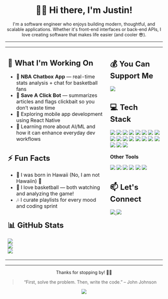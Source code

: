 <!-- HEADER (Full Width) -->
<h1 align="center">👋🏽 Hi there, I'm Justin!</h1>

<p align="center">
I'm a software engineer who enjoys building modern, thoughtful, and scalable applications. Whether it's front-end interfaces or back-end APIs, I love creating software that makes life easier (and cooler 😎).
</p>

---

<!-- TWO COLUMN LAYOUT -->
<table>
  <tr>
    <!-- LEFT COLUMN -->
    <td width="65%" valign="top">

<!-- 🚀 What I'm Working On -->
<h2>🚀 What I'm Working On</h2>

- 🏀 <strong>NBA Chatbox App</strong> — real-time stats analysis + chat for basketball fans  
- 📰 <strong>Save A Click Bot</strong> — summarizes articles and flags clickbait so you don’t waste time  
- 📱 Exploring mobile app development using React Native  
- 🧠 Learning more about AI/ML and how it can enhance everyday dev workflows  

<!-- ⚡ Fun Facts -->
<h2>⚡ Fun Facts</h2>

- 🌴 I was born in Hawaii (No, I am not Hawaiin) 🌺  
- 🏀 I love basketball — both watching and analyzing the game!  
- 🎶 I curate playlists for every mood and coding sprint  

<!-- 📊 GitHub Stats -->
<h2>📊 GitHub Stats</h2>

<img src="https://github-readme-stats.vercel.app/api?username=jmorg-9&theme=codeSTACKr&hide_border=false&include_all_commits=false&count_private=true" /><br/>
<img src="https://nirzak-streak-stats.vercel.app/?user=jmorg-9&theme=codeSTACKr&hide_border=false" /><br/>
<img src="https://github-readme-stats.vercel.app/api/top-langs/?username=jmorg-9&theme=codeSTACKr&hide_border=false&include_all_commits=false&count_private=true&layout=compact" />

</td>

<!-- RIGHT COLUMN -->
<td width="35%" valign="top">

<!-- 💰 Donate -->
<h2>💰 You Can Support Me</h2>

<a href="https://buymeacoffee.com/jmorg">
  <img src="https://img.shields.io/badge/Buy%20Me%20a%20Coffee-ffdd00?style=for-the-badge&logo=buy-me-a-coffee&logoColor=black" />
</a>

<!-- 💻 Tech Stack -->
<h2>💻 Tech Stack</h2>

<p>
  <img src="https://img.shields.io/badge/.NET-5C2D91?style=for-the-badge&logo=.net&logoColor=white" />
  <img src="https://img.shields.io/badge/c%23-%23239120.svg?style=for-the-badge&logo=csharp&logoColor=white" />
  <img src="https://img.shields.io/badge/javascript-%23323330.svg?style=for-the-badge&logo=javascript&logoColor=%23F7DF1E" />
  <img src="https://img.shields.io/badge/typescript-%23007ACC.svg?style=for-the-badge&logo=typescript&logoColor=white" />
  <img src="https://img.shields.io/badge/react-%2320232a.svg?style=for-the-badge&logo=react&logoColor=%2361DAFB" />
  <img src="https://img.shields.io/badge/jquery-%230769AD.svg?style=for-the-badge&logo=jquery&logoColor=white" />
  <img src="https://img.shields.io/badge/AWS-%23FF9900.svg?style=for-the-badge&logo=amazon-aws&logoColor=white" />
  <img src="https://img.shields.io/badge/azure-%230072C6.svg?style=for-the-badge&logo=microsoftazure&logoColor=white" />
  <img src="https://img.shields.io/badge/Microsoft%20SQL%20Server-CC2927?style=for-the-badge&logo=microsoft%20sql%20server&logoColor=white" />
  <img src="https://img.shields.io/badge/postgres-%23316192.svg?style=for-the-badge&logo=postgresql&logoColor=white" />
  <img src="https://img.shields.io/badge/SonarQube-black?style=for-the-badge&logo=sonarqube&logoColor=4E9BCD" />
  <img src="https://img.shields.io/badge/-Swagger-%23Clojure?style=for-the-badge&logo=swagger&logoColor=white" />
  <img src="https://img.shields.io/badge/datadog-%23632CA6.svg?style=for-the-badge&logo=datadog&logoColor=white" />
  <img src="https://img.shields.io/badge/netlify-%23000000.svg?style=for-the-badge&logo=netlify&logoColor=#00C7B7" />
  <img src="https://img.shields.io/badge/fastify-%23000000.svg?style=for-the-badge&logo=fastify&logoColor=white" />
  <img src="https://img.shields.io/badge/JWT-black?style=for-the-badge&logo=JSON%20web%20tokens" />
  <img src="https://img.shields.io/badge/NPM-%23CB3837.svg?style=for-the-badge&logo=npm&logoColor=white" />
  <img src="https://img.shields.io/badge/node.js-6DA55F?style=for-the-badge&logo=node.js&logoColor=white" />
  <img src="https://img.shields.io/badge/vite-%23646CFF.svg?style=for-the-badge&logo=vite&logoColor=white" />
</p>

<p><strong>Other Tools</strong></p>

<p>
  <img src="https://img.shields.io/badge/RESTful%20APIs-FF6F61?style=flat&logo=api&logoColor=white" />
  <img src="https://img.shields.io/badge/GitHub-181717?style=flat&logo=github&logoColor=white" />
  <img src="https://img.shields.io/badge/VS%20Code-007ACC?style=flat&logo=visual-studio-code&logoColor=white" />
  <img src="https://img.shields.io/badge/Notion-000000?style=flat&logo=notion&logoColor=white" />
  <img src="https://img.shields.io/badge/Adobe%20Lightroom-31A8FF.svg?style=for-the-badge&logo=Adobe%20Lightroom&logoColor=white" />
  <img src="https://img.shields.io/badge/Canva-%2300C4CC.svg?style=for-the-badge&logo=Canva&logoColor=white" />
</p>

<!-- 📫 Let's Connect -->
<h2>📫 Let's Connect</h2>

<a href="https://linkedin.com/in/j-morg">
  <img src="https://img.shields.io/badge/LinkedIn-%230077B5.svg?logo=linkedin&logoColor=white" />
</a>
<a href="mailto:jmorg.21@outlook.com">
  <img src="https://img.shields.io/badge/Email-D14836?logo=gmail&logoColor=white" />
</a>

</td>
</tr>
</table>

---

<p align="center">Thanks for stopping by! 🙌🏾</p>

<blockquote align="center">“First, solve the problem. Then, write the code.” – John Johnson</blockquote>

<p align="center">
  <img src="https://visitcount.itsvg.in/api?id=jmorg-9&icon=0&color=0" />
</p>
